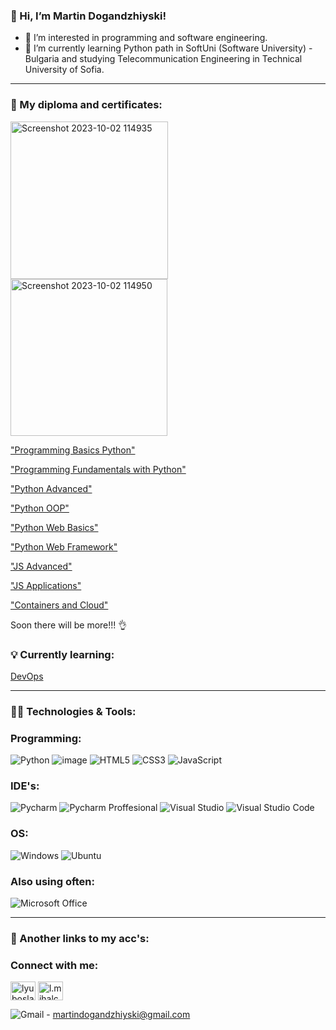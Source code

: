 ### 👋 Hi, I’m Martin Dogandzhiyski!
- 👀 I’m interested in programming and software engineering.
- 🌱 I’m currently learning Python path in SoftUni (Software University) - Bulgaria and studying Telecommunication Engineering in Technical University of Sofia.

____________________________________________________________________________________________________

### 📖 My diploma and certificates:
<img width="252" alt="Screenshot 2023-10-02 114935" src="https://github.com/MartinDogandzhiyski/MartinDogandzhiyski/assets/94994594/6975c734-b392-48fa-86c7-63aabf639d57">
<img width="251" alt="Screenshot 2023-10-02 114950" src="https://github.com/MartinDogandzhiyski/MartinDogandzhiyski/assets/94994594/a3b65756-27af-416a-9ada-dac096ef849c">


["Programming Basics Python"](https://softuni.bg/certificates/details/121362/29d6dece)

["Programming Fundamentals with Python"](https://softuni.bg/certificates/details/129032/d96f87a9)

["Python Advanced"](https://softuni.bg/certificates/details/135986/1330bd05)

["Python OOP"](https://softuni.bg/certificates/details/140965/c42f9150)

["Python Web Basics"](https://softuni.bg/certificates/details/147080/39108d8e)

["Python Web Framework"](https://softuni.bg/certificates/details/152973/0611b45b)

["JS Advanced"](https://softuni.bg/certificates/details/160250/6c0a037f)

["JS Applications"](https://softuni.bg/certificates/details/167859/72354a14)

["Containers and Cloud"](https://softuni.bg/certificates/details/174386/5f8b0442)

Soon there will be more!!! 👌

### 💡 Currently learning:

[DevOps](https://softuni.bg/modules/133/devops/1388)

____________________________________________________________________________________________________

### 👨‍💻 Technologies & Tools:


### Programming:
![Python](https://img.shields.io/badge/Python-%23239120.svg?style=for-the-badge&logo=Python&logoColor=yellow)
![image](https://img.shields.io/badge/Django-239120?style=for-the-badge&logo=django&logoColor=white)
![HTML5](https://img.shields.io/badge/html5-%23E34F26.svg?style=for-the-badge&logo=html5&logoColor=white)
![CSS3](https://img.shields.io/badge/css3-%231572B6.svg?style=for-the-badge&logo=css3&logoColor=white)
![JavaScript](https://img.shields.io/badge/javascript-%23323330.svg?style=for-the-badge&logo=javascript&logoColor=%23F7DF1E)

### IDE's:
  ![Pycharm](https://img.shields.io/badge/Pycharm-5C2D91.svg?style=for-the-badge&logo=Pycharm&logoColor=white)
  ![Pycharm Proffesional](https://img.shields.io/badge/Pycharm%20Proffesional-0078d7.svg?style=for-the-badge&logo=Pycharm&logoColor=white)
  ![Visual Studio](https://img.shields.io/badge/Visual%20Studio-5C2D91.svg?style=for-the-badge&logo=visual-studio&logoColor=white)
  ![Visual Studio Code](https://img.shields.io/badge/Visual%20Studio%20Code-0078d7.svg?style=for-the-badge&logo=visual-studio-code&logoColor=white)

### OS:
  ![Windows](https://img.shields.io/badge/Windows-0078D6?style=for-the-badge&logo=windows&logoColor=white)
  ![Ubuntu](https://img.shields.io/badge/Ubuntu-E95420?style=for-the-badge&logo=ubuntu&logoColor=white)

### Also using often:
  ![Microsoft Office](https://img.shields.io/badge/Microsoft_Office-D83B01?style=for-the-badge&logo=microsoft-office&logoColor=white)
  
____________________________________________________________________________________________________

### 🔗 Another links to my acc's:
<h3 align="left">Connect with me:</h3>
<p align="left">
<a href="https://www.linkedin.com/in/martin-dogandzhiyski-838b6b230/" target="blank"><img align="center" src="https://raw.githubusercontent.com/rahuldkjain/github-profile-readme-generator/master/src/images/icons/Social/linked-in-alt.svg" alt="lyuboslav-mihalchev-2a3300232" height="30" width="40" /></a>
<a href="https://discord.gg/Martin0219#1130" target="blank"><img align="center" src="https://raw.githubusercontent.com/rahuldkjain/github-profile-readme-generator/master/src/images/icons/Social/discord.svg" alt="l.mihalchev#0736" height="30" width="40" /></a>
</p>

![Gmail](https://img.shields.io/badge/Gmail-D14836?style=for-the-badge&logo=gmail&logoColor=white) - martindogandzhiyski@gmail.com


